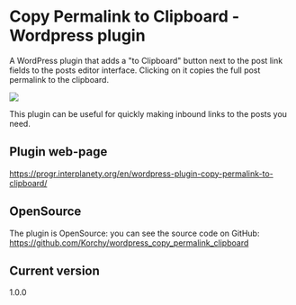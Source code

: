 # Copy Permalink to Clipboard - Wordpress plugin

A WordPress plugin that adds a "to Clipboard" button next to the post link fields to the posts editor interface. Clicking on it copies the full post permalink to the clipboard.

<img src="https://progr.interplanety.org/wp-content/upload_content/2021/08/preview_00_1200x600-560x280.jpg"><p>

This plugin can be useful for quickly making inbound links to the posts you need.

Plugin web-page
-
https://progr.interplanety.org/en/wordpress-plugin-copy-permalink-to-clipboard/

OpenSource
-
The plugin is OpenSource: you can see the source code on GitHub: https://github.com/Korchy/wordpress_copy_permalink_clipboard

Current version
-
1.0.0
